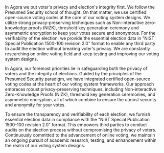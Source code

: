 
In Agora we put voter's privacy and election's integrity first. We follow the Presumed Security school of thought. On that matter, we use certified open-source voting codes at the core of our voting system designs. We utilize strong privacy-preserving techniques such as Non-interactive zero-knowledge proofs (NIZK), threshold key generation ceremony and asymmetric encryption to keep your votes secure and anonymous. For the verifiability of the election, we provide the essential election data in "NIST Special Publication 1500-100 revision 2.0" format to enable any third party to audit the election without breaking voter's privacy. We are constantly researching on online voting field and keep testing and improving our voting system designs. 


In Agora, our foremost priorities lie in safeguarding both the privacy of voters and the integrity of elections. Guided by the principles of the Presumed Security paradigm, we have integrated certified open-source voting codes at the heart of our voting system frameworks. Our approach embraces robust privacy-preserving techniques, including Non-interactive Zero-Knowledge Proofs (NIZK), threshold key generation ceremonies, and asymmetric encryption, all of which combine to ensure the utmost security and anonymity for your votes.

To ensure the transparency and verifiability of each election, we furnish essential election data in compliance with the "NIST Special Publication 1500-100 revision 2.0" format. This empowers third parties to conduct audits on the election process without compromising the privacy of voters. Continuously committed to the advancement of online voting, we maintain an ongoing pursuit of academic research, testing, and enhancement within the realm of our voting system designs.
